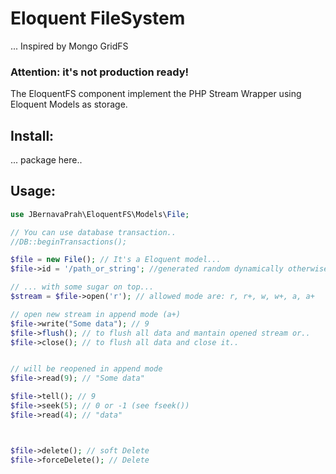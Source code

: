 # Eloquent FileSystem

... Inspired by Mongo GridFS

### Attention: it's not production ready!

The EloquentFS component implement the PHP Stream Wrapper using Eloquent Models as storage.

## Install:

... package here..

## Usage:

```php
use JBernavaPrah\EloquentFS\Models\File;

// You can use database transaction..
//DB::beginTransactions();

$file = new File(); // It's a Eloquent model...
$file->id = '/path_or_string'; //generated random dynamically otherwise 

// ... with some sugar on top...
$stream = $file->open('r'); // allowed mode are: r, r+, w, w+, a, a+

// open new stream in append mode (a+)
$file->write("Some data"); // 9
$file->flush(); // to flush all data and mantain opened stream or.. 
$file->close(); // to flush all data and close it..


// will be reopened in append mode 
$file->read(9); // "Some data"

$file->tell(); // 9
$file->seek(5); // 0 or -1 (see fseek())
$file->read(4); // "data"



$file->delete(); // soft Delete
$file->forceDelete(); // Delete


```